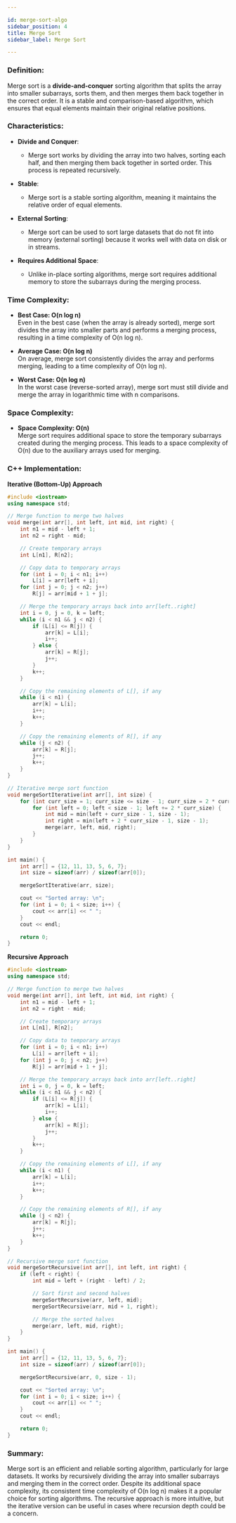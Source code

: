 ```yaml
---

id: merge-sort-algo  
sidebar_position: 4  
title: Merge Sort  
sidebar_label: Merge Sort  

---
```


### Definition:

Merge sort is a **divide-and-conquer** sorting algorithm that splits the array into smaller subarrays, sorts them, and then merges them back together in the correct order. It is a stable and comparison-based algorithm, which ensures that equal elements maintain their original relative positions.

### Characteristics:

- **Divide and Conquer**:
  - Merge sort works by dividing the array into two halves, sorting each half, and then merging them back together in sorted order. This process is repeated recursively.

- **Stable**:
  - Merge sort is a stable sorting algorithm, meaning it maintains the relative order of equal elements.

- **External Sorting**:
  - Merge sort can be used to sort large datasets that do not fit into memory (external sorting) because it works well with data on disk or in streams.

- **Requires Additional Space**:
  - Unlike in-place sorting algorithms, merge sort requires additional memory to store the subarrays during the merging process.

### Time Complexity:

- **Best Case: O(n log n)**  
  Even in the best case (when the array is already sorted), merge sort divides the array into smaller parts and performs a merging process, resulting in a time complexity of O(n log n).

- **Average Case: O(n log n)**  
  On average, merge sort consistently divides the array and performs merging, leading to a time complexity of O(n log n).

- **Worst Case: O(n log n)**  
  In the worst case (reverse-sorted array), merge sort must still divide and merge the array in logarithmic time with n comparisons.

### Space Complexity:

- **Space Complexity: O(n)**  
  Merge sort requires additional space to store the temporary subarrays created during the merging process. This leads to a space complexity of O(n) due to the auxiliary arrays used for merging.

### C++ Implementation:

**Iterative (Bottom-Up) Approach**
```cpp
#include <iostream>
using namespace std;

// Merge function to merge two halves
void merge(int arr[], int left, int mid, int right) {
    int n1 = mid - left + 1;
    int n2 = right - mid;

    // Create temporary arrays
    int L[n1], R[n2];

    // Copy data to temporary arrays
    for (int i = 0; i < n1; i++)
        L[i] = arr[left + i];
    for (int j = 0; j < n2; j++)
        R[j] = arr[mid + 1 + j];

    // Merge the temporary arrays back into arr[left..right]
    int i = 0, j = 0, k = left;
    while (i < n1 && j < n2) {
        if (L[i] <= R[j]) {
            arr[k] = L[i];
            i++;
        } else {
            arr[k] = R[j];
            j++;
        }
        k++;
    }

    // Copy the remaining elements of L[], if any
    while (i < n1) {
        arr[k] = L[i];
        i++;
        k++;
    }

    // Copy the remaining elements of R[], if any
    while (j < n2) {
        arr[k] = R[j];
        j++;
        k++;
    }
}

// Iterative merge sort function
void mergeSortIterative(int arr[], int size) {
    for (int curr_size = 1; curr_size <= size - 1; curr_size = 2 * curr_size) {
        for (int left = 0; left < size - 1; left += 2 * curr_size) {
            int mid = min(left + curr_size - 1, size - 1);
            int right = min(left + 2 * curr_size - 1, size - 1);
            merge(arr, left, mid, right);
        }
    }
}

int main() {
    int arr[] = {12, 11, 13, 5, 6, 7};
    int size = sizeof(arr) / sizeof(arr[0]);

    mergeSortIterative(arr, size);

    cout << "Sorted array: \n";
    for (int i = 0; i < size; i++) {
        cout << arr[i] << " ";
    }
    cout << endl;

    return 0;
}
```

**Recursive Approach**
```cpp
#include <iostream>
using namespace std;

// Merge function to merge two halves
void merge(int arr[], int left, int mid, int right) {
    int n1 = mid - left + 1;
    int n2 = right - mid;

    // Create temporary arrays
    int L[n1], R[n2];

    // Copy data to temporary arrays
    for (int i = 0; i < n1; i++)
        L[i] = arr[left + i];
    for (int j = 0; j < n2; j++)
        R[j] = arr[mid + 1 + j];

    // Merge the temporary arrays back into arr[left..right]
    int i = 0, j = 0, k = left;
    while (i < n1 && j < n2) {
        if (L[i] <= R[j]) {
            arr[k] = L[i];
            i++;
        } else {
            arr[k] = R[j];
            j++;
        }
        k++;
    }

    // Copy the remaining elements of L[], if any
    while (i < n1) {
        arr[k] = L[i];
        i++;
        k++;
    }

    // Copy the remaining elements of R[], if any
    while (j < n2) {
        arr[k] = R[j];
        j++;
        k++;
    }
}

// Recursive merge sort function
void mergeSortRecursive(int arr[], int left, int right) {
    if (left < right) {
        int mid = left + (right - left) / 2;

        // Sort first and second halves
        mergeSortRecursive(arr, left, mid);
        mergeSortRecursive(arr, mid + 1, right);

        // Merge the sorted halves
        merge(arr, left, mid, right);
    }
}

int main() {
    int arr[] = {12, 11, 13, 5, 6, 7};
    int size = sizeof(arr) / sizeof(arr[0]);

    mergeSortRecursive(arr, 0, size - 1);

    cout << "Sorted array: \n";
    for (int i = 0; i < size; i++) {
        cout << arr[i] << " ";
    }
    cout << endl;

    return 0;
}
```

### Summary:

Merge sort is an efficient and reliable sorting algorithm, particularly for large datasets. It works by recursively dividing the array into smaller subarrays and merging them in the correct order. Despite its additional space complexity, its consistent time complexity of O(n log n) makes it a popular choice for sorting algorithms. The recursive approach is more intuitive, but the iterative version can be useful in cases where recursion depth could be a concern.
